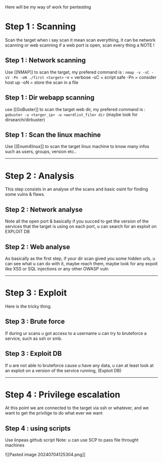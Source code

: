 Here will be my way of work for pentesting

# Step 1 : Scanning
Scan the target when i say scan it mean scan everything, it can be network scanning or web scanning if a web port is open, scan every thing a NOTE !
## Step 1 : Network scanning
Use [[NMAP]] to scan the target, my prefered command is : `nmap -v -sC -sV -Pn -oN ./first <target>`
-v = verbose
-sC = script safe
-Pn = consider host up
-oN = store the scan in a file
## Step 1 : Dir webapp scanning
use [[GoBuster]] to scan the target web dir, my prefered command is : `gobuster -u <targer_ip> -w <wordlist_file> dir` (maybe look for dirsearch/dirbuster)
## Step 1 : Scan the linux machine
Use [[Enum4linux]] to scan the target linux machine to know many infos such as users, groups, version etc..

---
# Step 2 : Analysis

This step consists in an analyse of the scans and basic osint for finding some vulns & flaws.

## Step 2 : Network analyse
Note all the open port &  basically if you succed to get the version of the services that the target is using on each port, u can search for an exploit on EXPLOIT DB

## Step 2 : Web analyse
As basically as the first step, if your dir scan gived you some hidden urls, u can see what u can do with it, maybe reach them, maybe look for any expoit like XSS or SQL injections or any other OWASP vuln

---
# Step 3 : Exploit

Here is the tricky thing.

## Step 3 : Brute force
If during ur scans u got access to a username u can try to bruteforce a service, such as ssh or smb.

## Step 3 : Exploit DB
If u are not able to bruteforce cause u have any data, u can at least look at an exploit on a version of the service running, (Exploit DB)

---
# Step 4 : Privilege escalation
At this point we are connected to the target via ssh or whatever, and we want to get the privilige to do what ever we want

## Step 4 : using scripts
Use linpeas github script 
Note: u can use SCP to pass file throught machines

![[Pasted image 20240704125304.png]]